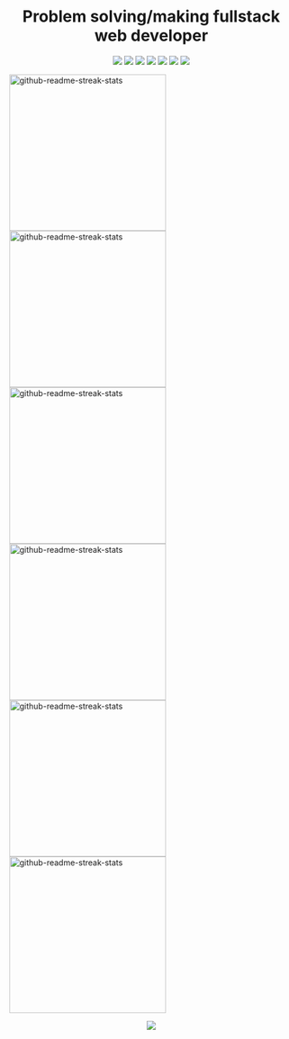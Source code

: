 <h1 align='center'>Problem solving/making fullstack web developer</h1>
<p align='center'>
    <img src="https://img.shields.io/badge/HTML5-E34F26?style=for-the-badge&logo=html5&logoColor=white&color=242d2d" />
    <img src="https://img.shields.io/badge/CSS3-1572B6?style=for-the-badge&logo=css3&logoColor=white&color=242d2d" />
    <img src="https://img.shields.io/badge/TypeScript-007ACC?style=for-the-badge&logo=typescript&logoColor=white&color=242d2d" />
    <img src="https://img.shields.io/badge/React-20232A?style=for-the-badge&logo=react&logoColor=white&color=242d2d" />
    <img src="https://img.shields.io/badge/next.js-000000?style=for-the-badge&logo=nextdotjs&logoColor=white&color=242d2d" /> 
    <img src="https://img.shields.io/badge/Node.js-339933?style=for-the-badge&logo=nodedotjs&logoColor=white&color=242d2d" />
    <img src="https://img.shields.io/static/v1?style=for-the-badge&message=NestJS&logo=nestjs&labelColor=242d2d&logoColor=white&color=242d2d&label=%20" />
  </div>
</p>

<p align='left'>
    <img width="278" src="https://denvercoder1-github-readme-stats.vercel.app/api/pin/?username=wavilikhin&repo=code-meter&theme=react&bg_color=white&title_color=336fe0&icon_color=F8D866&border_radius=5&border_color=454545&text_color=454545&show_icons=false" alt="github-readme-streak-stats">
    <img width="278" src="https://denvercoder1-github-readme-stats.vercel.app/api/pin/?username=wavilikhin&repo=time-tracker-front&theme=react&bg_color=white&title_color=336fe0&icon_color=F8D866&show_icons=false&border_color=454545&text_color=454545" alt="github-readme-streak-stats">
    <img width="278" src="https://denvercoder1-github-readme-stats.vercel.app/api/pin/?username=wavilikhin&repo=time-tracker-back&theme=react&bg_color=white&title_color=336fe0&icon_color=F8D866&show_icons=false&border_color=454545&text_color=454545" alt="github-readme-streak-stats">
    <img width="278" src="https://denvercoder1-github-readme-stats.vercel.app/api/pin/?username=wavilikhin&repo=top-courses-ui&theme=react&bg_color=white&title_color=336fe0&icon_color=F8D866&show_icons=false&border_color=454545&text_color=454545" alt="github-readme-streak-stats">
    <img width="278" src="https://denvercoder1-github-readme-stats.vercel.app/api/pin/?username=wavilikhin&repo=top-courses-api&theme=react&bg_color=white&title_color=336fe0&icon_color=F8D866&show_icons=false&border_color=454545&text_color=454545" alt="github-readme-streak-stats">
    <img width="278" src="https://denvercoder1-github-readme-stats.vercel.app/api/pin/?username=wavilikhin&repo=blog&theme=react&bg_color=white&title_color=336fe0&icon_color=F8D866&show_icons=false&border_color=454545&text_color=454545" alt="github-readme-streak-stats">
</p>

<p align='center'>
    <img src='https://github-readme-streak-stats.herokuapp.com?user=wavilikhin&theme=github-light&hide_border=true&date_format=M%20j%5B%2C%20Y%5D'/>
</p>
<!-- 
<p align='left'>
<img align="center" src="https://github-readme-stats.vercel.app/api?username=wavilikhin&show_icons=true&include_all_commits=true&hide_border=true&theme=github_light" alt="My github stats" /> 

<img align="center" src="https://github-readme-stats.vercel.app/api/top-langs/?username=wavilikhin&layout=compact&hide_border=true&theme=github_light" />
<p/> -->
<!--
**wavilikhin/wavilikhin** is a ✨ _special_ ✨ repository because its `README.md` (this file) appears on your GitHub profile.

Here are some ideas to get you started:

- 🔭 I’m currently working on ...
- 🌱 I’m currently learning ...
- 👯 I’m looking to collaborate on ...
- 🤔 I’m looking for help with ...
- 💬 Ask me about ...
- 📫 How to reach me: ...
- 😄 Pronouns: ...
- ⚡ Fun fact: ...
-->
